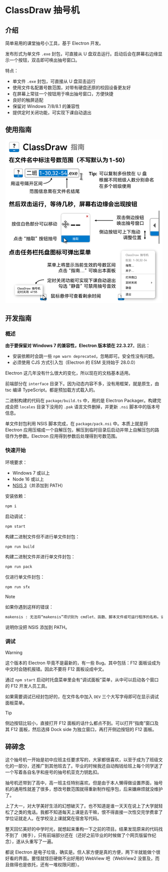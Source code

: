 # ClassDraw 抽号机

## 介绍

简单易用的课堂抽号小工具，基于 Electron 开发。

发布形式为单文件 `.exe` 封包，可直接从 U 盘双击运行。启动后会在屏幕右边缘显示一个按钮，双击即可唤出抽号窗口。

特点：

- 单文件 `.exe` 封包，可直接从 U 盘双击运行
- 使用文件名配置号数范围，对带有硬盘还原的校园设备更友好
- 在屏幕上常驻一个按钮用于唤出抽号窗口，方便快捷
- 良好的触屏适配
- 保留对 Windows 7/8/8.1 的兼容性
- 提供定时关闭功能，可实现下课自动退出

## 使用指南

![](https://raw.githubusercontent.com/Linho1219/ClassDraw/refs/heads/main/interface/assets/guide.svg)

## 开发指南

### 概述

**由于要保留对 Windows 7 的兼容性，Electron 版本锁在 22.3.27**。因此：

- 安装依赖时会跳一些 `npm warn deprecated`，忽略即可。安全性没有问题。
- 必须使用 CJS 方式引入包（Electron 的 ESM 支持始于 28.0.0）

Electron 这几年没有什么很大的变化，所以现在的文档基本适用。

前端部分在 `interface` 目录下。因为动态内容不多，没有用框架，就是原生，由 tsc 编译 TypeScript。都是预加载方式载入的。

二进制构建的代码在 `package/build.ts` 中，用的是 Electron Packager。构建完成会把 `locales` 目录下没用的 `.pak` 语言文件删掉，并更新 `.nsi` 脚本中的版本号信息。

单文件封包利用 NSIS 脚本完成，在 `package/pack.nsi` 中。本质上就是将 Electron 应用压缩成一个自解压包，解压到临时目录后启动并带上自解压包的路径作为参数。Electron 应用得到参数后处理得到号数范围。

### 快速开始

环境要求：

- Windows 7 或以上
- Node 16 或以上
- [NSIS 3](https://nsis.sourceforge.io/Download)（并添加到 PATH）

安装依赖：

```bash
npm i
```

启动调试：

```bash
npm start
```

构建二进制文件但不进行单文件封包：

```bash
npm run build
```

构建二进制文件并进行单文件封包：

```bash
npm run pack
```

仅进行单文件封包：

```bash
npm run sfx
```

> [!note]
>
> 如果你遇到这样的错误：
>
> ```txt
> makensis : 无法将“makensis”项识别为 cmdlet、函数、脚本文件或可运行程序的名称。请检查名称的拼写，如果包括路径，请确保路径正确，然后再试一次。
> ```
>
> 说明你没把 NSIS 添加到 PATH。

### 调试

> [!warning]
>
> 这个版本的 Electron 毕竟不是最新的，有一些 Bug。其中包括：F12 面板设成为中文时会随机报错。因此不要将 F12 面板设成中文。

通过 `npm start` 启动时托盘菜单里会有“调试面板”菜单，从中可以启动各个窗口的 F12 开发人员工具。

如果需要调试已经封包好的，在文件名中加入 `DEV` 三个大写字母即可在显示调试面板菜单。

> [!tip]
>
> 侧边按钮比较小，直接打开 F12 面板的话什么都点不到。可以打开“指南”窗口及其 F12 面板，然后选择 Dock side 为独立窗口，再打开侧边按钮的 F12 面板。

## 碎碎念

这个抽号机一开始是初中应班主任要求写的，大家都很喜欢，以至于成为了班级文化的一部分，还推广到其他班去了。毕业的时候我还自动掏钱给班上每个同学送了一个写着各自名字和座号的抽号机亚克力钥匙扣。

抽号机还带到了高中，高一班主任特别喜欢。但是由于本人懒得做设置界面，抽号机的通用性就差了很多，想改号数范围就得重新制作程序包，后来嫌麻烦就没维护了。

上了大一，对大学美好生活的幻想破灭了。也不知道是谁一天天在说上了大学就轻松了之类的鬼话。我都不知道每天上课是去干嘛，恨不得直接一次性交完学费拿了学位证就走人。在学校没上课就窝在宿舍写代码。

整天回忆美好的中学时光，就想起来重构一下之前的项目。结果发现原来的代码找不到了（摊手），只有前端部分还在（还好之前毕业的时候做了个网页版留作纪念），遂从头重写了一遍。

都说 Electron 是电子垃圾，确实是。但人家方便是真的方便，两下半就能做个很好看的界面。要怪就怪巨硬做不出好用的 WebView 吧（WebView2 没普及，而且做得也是依托，还有一堆权限问题）。
